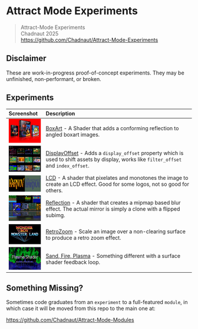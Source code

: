 # Attract Mode Experiments

> Attract-Mode Experiments  
> Chadnaut 2025  
> https://github.com/Chadnaut/Attract-Mode-Experiments  

## Disclaimer

These are work-in-progress proof-of-concept experiments. They may be unfinished, non-performant, or broken.

## Experiments

|Screenshot|Description|
|:-|:-|
|[<img src="./layouts/Experiment.BoxArt/example.png" width="100" />](./layouts/Experiment.BoxArt)|[BoxArt](./layouts/Experiment.BoxArt) - A Shader that adds a conforming reflection to angled boxart images.|
|[<img src="./layouts/Experiment.DisplayOffset/example.png" width="100" />](./layouts/Experiment.DisplayOffset)|[DisplayOffset](./layouts/Experiment.DisplayOffset) - Adds a `display_offset` property which is used to shift assets by display, works like `filter_offset` and `index_offset`.|
|[<img src="./layouts/Experiment.LCD/example.png" width="100" />](./layouts/Experiment.LCD)|[LCD](./layouts/Experiment.LCD) - A shader that pixelates and monotones the image to create an LCD effect. Good for some logos, not so good for others.|
|[<img src="./layouts/Experiment.Reflection/example.png" width="100" />](./layouts/Experiment.Reflection)|[Reflection](./layouts/Experiment.Reflection) - A shader that creates a mipmap based blur effect. The actual mirror is simply a clone with a flipped subimg.|
|[<img src="./layouts/Experiment.RetroZoom/example.png" width="100" />](./layouts/Experiment.RetroZoom)|[RetroZoom](./layouts/Experiment.RetroZoom) - Scale an image over a non-clearing surface to produce a retro zoom effect.|
|[<img src="./layouts/Experiment.Sand/example3.png" width="100" />](./layouts/Experiment.Sand)|[Sand, Fire, Plasma](./layouts/Experiment.Sand) - Something different with a surface shader feedback loop.|

## Something Missing?

Sometimes code graduates from an `experiment` to a full-featured `module`, in which case it will be moved from this repo to the main one at:

https://github.com/Chadnaut/Attract-Mode-Modules
